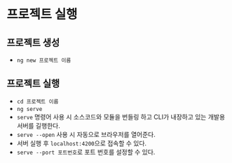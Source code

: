 # 프로젝트 실행

## 프로젝트 생성
- `ng new 프로젝트 이름`

## 프로젝트 실행
- `cd 프로젝트 이름`
- `ng serve`
- `serve` 명령어 사용 시 소스코드와 모듈을 번들링 하고 CLI가 내장하고 있는 개발용 서버를 길행한다.
- `serve --open` 사용 시 자동으로 브라우저를 열어준다.
- 서버 실행 후 `localhost:4200`으로 접속할 수 있다.
- `serve --port 포트번호`로 포트 번호를 설정할 수 있다.